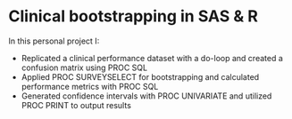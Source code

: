# Clinical bootstrapping in SAS & R

In this personal project I:

- Replicated a clinical performance dataset with a do-loop and created a confusion matrix using PROC SQL
- Applied PROC SURVEYSELECT for bootstrapping and calculated performance metrics with PROC SQL
- Generated confidence intervals with PROC UNIVARIATE and utilized PROC PRINT to output results

